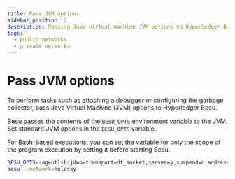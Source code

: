 ```yaml
---
title: Pass JVM options
sidebar_position: 2
description: Passing Java virtual machine JVM options to Hyperledger Besu at runtime
tags:
  - public networks
  - private networks
---
```


# Pass JVM options

To perform tasks such as attaching a debugger or configuring the garbage collector, pass Java Virtual Machine (JVM) options to Hyperledger Besu.

Besu passes the contents of the `BESU_OPTS` environment variable to the JVM. Set standard JVM options in the `BESU_OPTS` variable.

For Bash-based executions, you can set the variable for only the scope of the program execution by setting it before starting Besu.

```bash
BESU_OPTS=-agentlib:jdwp=transport=dt_socket,server=y,suspend=n,address=5005 \
besu --network=holesky
```

